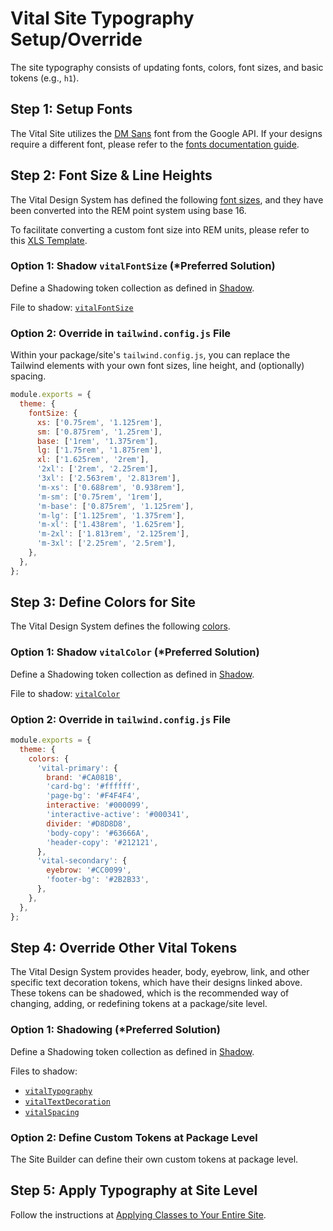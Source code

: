# Vital Site Typography Setup/Override

The site typography consists of updating fonts, colors, font sizes, and basic tokens (e.g., `h1`).

## Step 1: Setup Fonts

The Vital Site utilizes the [DM Sans](https://fonts.google.com/specimen/DM+Sans) font from the
Google API. If your designs require a different font, please refer to the [fonts documentation
guide](/Development/Guides/BuildingSites/Typography/Fonts).

## Step 2: Font Size & Line Heights

The Vital Design System has defined the following [font
sizes](https://zeroheight.com/98a659433/p/1195ae-typography-final/b/5108bf),
and they have been converted into the REM point system using base 16.

To facilitate converting a custom font size into REM units, please refer to this [XLS
Template](./assets/PXtoREMTemplate.xlsx).

### Option 1: Shadow `vitalFontSize` (*Preferred Solution)

Define a Shadowing token collection as defined in [Shadow](./Shadow).

File to shadow:
[`vitalFontSize`](https://github.com/johnsonandjohnson/Bodiless-JS/blob/main/packages/vital-elements/src/components/Element/FontSize/tokens/vitalFontSize.ts)

### Option 2: Override in `tailwind.config.js` File

Within your package/site's `tailwind.config.js`, you can replace the Tailwind elements with
your own font sizes, line height, and (optionally) spacing.

```js
module.exports = {
  theme: {
    fontSize: {
      xs: ['0.75rem', '1.125rem'],
      sm: ['0.875rem', '1.25rem'],
      base: ['1rem', '1.375rem'],
      lg: ['1.75rem', '1.875rem'],
      xl: ['1.625rem', '2rem'],
      '2xl': ['2rem', '2.25rem'],
      '3xl': ['2.563rem', '2.813rem'],
      'm-xs': ['0.688rem', '0.938rem'],
      'm-sm': ['0.75rem', '1rem'],
      'm-base': ['0.875rem', '1.125rem'],
      'm-lg': ['1.125rem', '1.375rem'],
      'm-xl': ['1.438rem', '1.625rem'],
      'm-2xl': ['1.813rem', '2.125rem'],
      'm-3xl': ['2.25rem', '2.5rem'],
    },
  },
};
```

## Step 3: Define Colors for Site

The Vital Design System defines the following
[colors](https://zeroheight.com/98a659433/p/658354-colors-final).

### Option 1: Shadow `vitalColor` (*Preferred Solution)

Define a Shadowing token collection as defined in [Shadow](./Shadow).

File to shadow:
[`vitalColor`](https://github.com/johnsonandjohnson/Bodiless-JS/blob/main/packages/vital-elements/src/components/Element/Color/tokens/vitalColor.ts)

### Option 2: Override in `tailwind.config.js` File

```js
module.exports = {
  theme: {
    colors: {
      'vital-primary': {
        brand: '#CA081B',
        'card-bg': '#ffffff',
        'page-bg': '#F4F4F4',
        interactive: '#000099',
        'interactive-active': '#000341',
        divider: '#D8D8D8',
        'body-copy': '#63666A',
        'header-copy': '#212121',
      },
      'vital-secondary': {
        eyebrow: '#CC0099',
        'footer-bg': '#2B2B33',
      },
    },
  },
};
```

## Step 4: Override Other Vital Tokens

The Vital Design System provides header, body, eyebrow, link, and other specific text decoration
tokens, which have their designs linked above. These tokens can be shadowed, which is the
recommended way of changing, adding, or redefining tokens at a package/site level.

### Option 1: Shadowing (*Preferred Solution)

Define a Shadowing token collection as defined in [Shadow](./Shadow).

Files to shadow:

- [`vitalTypography`](https://github.com/johnsonandjohnson/Bodiless-JS/blob/main/packages/vital-elements/src/components/Element/Typography/tokens/vitalTypography.ts)
- [`vitalTextDecoration`](https://github.com/johnsonandjohnson/Bodiless-JS/blob/main/packages/vital-elements/src/components/Element/TextDecoration/tokens/vitalTextDecoration.ts)
- [`vitalSpacing`](https://github.com/johnsonandjohnson/Bodiless-JS/blob/main/packages/vital-elements/src/components/Element/Spacing/tokens/vitalSpacing.ts)

### Option 2: Define Custom Tokens at Package Level

The Site Builder can define their own custom tokens at package level.

## Step 5: Apply Typography at Site Level

Follow the instructions at [Applying Classes to Your Entire
Site](/Development/Guides/BuildingSites/Typography/Typography#applying-classes-to-your-entire-site).
